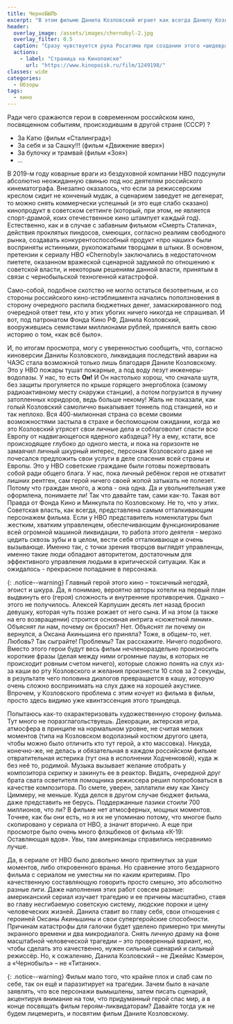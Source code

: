 ```yaml
---
title: ЧерноБЫЛЬ
excerpt: "В этом фильме Данила Козловский играет как всегда Данилу Козловского, играет хорошо и чётко — не впервой же, да и режиссёром тут выступает Данила Козловский. Идеальное сочетание, не правда ли?"
header:
  overlay_image: /assets/images/chernobyl-2.jpg
  overlay_filter: 0.5
  caption: "Сразу чувствуется рука Росатома при создании этого «шедевра»"
  actions:
    - label: "Страница на Кинопоиске"
      url: "https://www.kinopoisk.ru/film/1249198/"
classes: wide
categories:
  - Обзоры
tags:
  - кино
---
```


Ради чего сражаются герои в современном российском кино, посвященном событиям, происходившим в другой стране (СССР) ?

- За Катю (фильм «Сталинград»)
- За себя и за Сашку!!! (фильм «Движение вверх»)
- За булочку и трамвай (фильм «Зоя»)
- ...

В 2019-м году коварные враги из бездуховной компании HBO подсунули абсолютно неожиданную свинью под нос деятелям российского кинематографа. Внезапно оказалось, что если за режиссерским креслом сидит не конченый мудак, а сценарием заведует не дегенерат, то можно снять коммерчески успешный (и это еще слабо сказано) кинопродукт в советском сеттинге (который, при этом, не является спорт-драмой, коих отечественное кино штампует каждый год). Естественно, как и в случае с забавным фильмом «Смерть Сталина», действия проклятых пиндосов, смеющих, согласно реалиям свободного рынка, создавать конкурентоспособный продукт «про наших» были восприняты истинными, рукопожатыми творцами в штыки. В основном, претензии к сериалу HBO «Chernobyl» заключались в недостаточном пиетете, оказанном вражеской сценарной задумкой по отношению к советской власти, и некоторым решениям данной власти, принятым в связи с чернобыльской техногенной катастрофой.

Само-собой, подобное скотство не могло остаться безответным, и со стороны российского кино-истэблишмента начались поползновения в сторону очередного распила бюджетных денег, замаскированного под очередной ответ тем, кто у этих убогих ничего никогда не спрашивал. И вот, под патронатом Фонда Кино РФ, Данила Козловский, вооружившись семястами миллионами рублей, принялся ваять свою историю о том, «как всё было».

И, по итогам просмотра, могу с уверенностью сообщить, что, согласно киноверсии Данилы Козловского, ликвидация последствий аварии на ЧАЭС стала возможной только лишь благодаря Даниле Козловскому. Это у HBO пожары тушат пожарные, а под воду лезут инженеры-водолазы. У нас, то есть **Он!** И Он настолько хорош, что сначала шутя, без защиты прогуляется по крыше горящего энергоблока (самому радиоактивному месту снаружи станции), а потом погрузится в пучину затопленных коридоров, ведь больше некому! Жаль не показали, как голый Козловский самолично выкапывает тоннель под станцией, но и так неплохо. Вся 400-милионная страна со всеми своими возможностями застыла в страхе и беспомощном ожидании, когда же это Козловский утрясет свои личные дела и соблаговолит спасти всю Европу от надвигающегося ядерного кабздеца? Ну а ему, кстати, все происходящее глубоко до одного места, и пока на горизонте не замаячил личный шкурный интерес, персонаж Козловского даже не почесался предложить свои услуги в деле спасения всей страны и Европы. Это у HBO советские граждане были готовы пожертвовать собой ради общего блага. У нас, пока личный ребёнок героя не отхватит лишних рентген, сам герой ничего своей жопой затыкать не полезет. Потому что граждан много, а жопа - она одна. Да и увольнительная уже оформлена, понимаете ли! Так что давайте там, сами как-то. Такая вот Правда от Фонда Кино и Минкульта по Козловскому. Не то, что у этих. Советская власть, как всегда, представлена самым отталкивающим персонажем фильма. Если у HBO представитель номенклатуры был жестким, хватким управленцем, обеспечивающим функционирование всей огромной машиной ликвидации, то работа этого деятеля - мерзко цедить сквозь зубы и в целом, вести себя отталкивающе и очень вызывающе. Именно так, с точки зрения творцов выглядят управленцы, именно такие люди обладают авторитетом, достаточным для эффективного управления людьми в критической ситуации. Как и ожидалось - прекрасное попадание в персонажа.

{: .notice--warning}
Главный герой этого кино – токсичный негодяй, эгоист и шкура. Да, я понимаю, вероятно авторы хотели на первый план выдвинуть его (героя) сложность и внутренние противоречия. Однако – этого не получилось. Алексей Карпушин десять лет назад бросил девушку, которая чуть позже рожает от него сына. И на этом (а также на его возвращении) строится основная интрига «сюжетной линии». Объяснят ли нам, почему он бросил? Нет. Объяснят ли почему он вернулся, а Оксана Акиньшина его приняла? Тоже, в общем-то, нет. Любовь? Так сыграйте! Проблемы? Так расскажите. Ничего подобного. Вместо этого герои будут весь фильм нечленораздельно произносить короткие фразы (делая между ними огромные паузы, в которых не происходит ровным счетом ничего), которые сложно понять на слух из-за каши во рту Козловского и желания произнести 10 слов за 2 секунды, в результате чего половина диалогов превращается в кашу, которую очень сложно воспринимать на слух даже на хорошей акустике. Впрочем, у Козловского проблема с этим кочует из фильма в фильм, просто здесь видимо уже квинтэссенция этого трындеца.

Попытаюсь как-то охарактеризовать художественную сторону фильма. Тут много не поразглагольствуешь. Декорации, актерская игра, атмосфера в принципе на нормальном уровне, не считая мелких моментов (типа на Козловском водолазный костюм другого цвета, чтобы можно было отличить кто тут герой, а кто массовка). Никуда, конечно-же, не делась и обязательная в каждом российском фильме отвратительная истерика (тут она в исполнении Ходченковой), куда ж без неё то, родимой. Музыка вызывает желание отобрать у композитора скрипку и закинуть ее в реактор. Видать, очередной друг брата свата осветителя помощника режиссера решил попробоваться в качестве композитора. По смете, уверен, заплатили ему как Хансу Циммеру, не меньше. Куда делся в другом случае бюджет фильма, даже представить не берусь. Поддержанные пазики стоили 700 миллионов, что ли? В фильме нет атмосферных, мощных моментов. Точнее, как бы они есть, но я их не упоминаю потому, что многое было скопировано у сериала от HBO, а значит вторично. А еще при просмотре было очень много флэшбеков от фильма «К-19: Оставляющая вдов». Увы, там американцы справились несравнимо лучше.

Да, в сериале от HBO было довольно много притянутых за уши моментов, либо откровенного вранья. Но сравнение этого бездарного фильма с сериалом не уместны ни по каким критериям. Про качественную составляющую говорить просто смешно, это абсолютно разные лиги. Даже наполнения этих работ совсем разные: американский сериал изучает трагедию и ее причины масштабно, ставя во главу несгибаемую советскую систему, людские пороки и цену человеческих жизней. Данила ставит во главу себя, свои отношения с героиней Оксаны Акиньшины и свои супергеройские способности. Причинам катастрофы для галочки будет уделено примерно три минуты экранного времени и два микродиалога. Снять личную драму на фоне масштабной человеческой трагедии – это проверенный вариант, но, чтобы сделать это качественно, нужен сильный сценарий и сильный режиссёр. Но, к сожалению, Данила Козловский – не Джеймс Кэмерон, а «Чернобыль» – не «Титаник».

{: .notice--warning}
Фильм мало того, что крайне плох и слаб сам по себе, так он ещё и паразитирует на трагедии. Зачем было в начале заявлять, что все персонажи вымышлены, затем писать сценарий, акцентируя внимание на том, что придуманный герой спас мир, а в конце посвящать фильм героям-ликвидаторам? Давайте тогда уж не будем лицемерить, и посвятим фильм Даниле Козловскому.